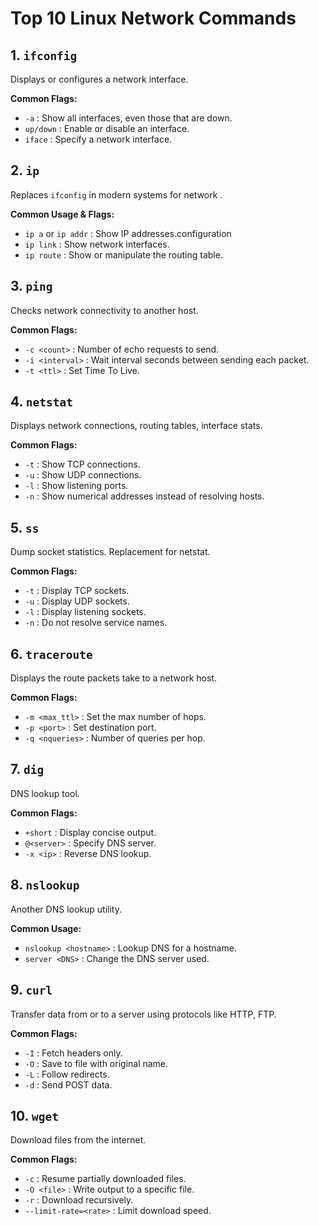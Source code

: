 
# Top 10 Linux Network Commands

## 1. `ifconfig`
Displays or configures a network interface.

**Common Flags:**
- `-a` : Show all interfaces, even those that are down.
- `up/down` : Enable or disable an interface.
- `iface` : Specify a network interface.

## 2. `ip`
Replaces `ifconfig` in modern systems for network .

**Common Usage & Flags:**
- `ip a` or `ip addr` : Show IP addresses.configuration
- `ip link` : Show network interfaces.
- `ip route` : Show or manipulate the routing table.

## 3. `ping`
Checks network connectivity to another host.

**Common Flags:**
- `-c <count>` : Number of echo requests to send.
- `-i <interval>` : Wait interval seconds between sending each packet.
- `-t <ttl>` : Set Time To Live.

## 4. `netstat`
Displays network connections, routing tables, interface stats.

**Common Flags:**
- `-t` : Show TCP connections.
- `-u` : Show UDP connections.
- `-l` : Show listening ports.
- `-n` : Show numerical addresses instead of resolving hosts.

## 5. `ss`
Dump socket statistics. Replacement for netstat.

**Common Flags:**
- `-t` : Display TCP sockets.
- `-u` : Display UDP sockets.
- `-l` : Display listening sockets.
- `-n` : Do not resolve service names.

## 6. `traceroute`
Displays the route packets take to a network host.

**Common Flags:**
- `-m <max_ttl>` : Set the max number of hops.
- `-p <port>` : Set destination port.
- `-q <nqueries>` : Number of queries per hop.

## 7. `dig`
DNS lookup tool.

**Common Flags:**
- `+short` : Display concise output.
- `@<server>` : Specify DNS server.
- `-x <ip>` : Reverse DNS lookup.

## 8. `nslookup`
Another DNS lookup utility.

**Common Usage:**
- `nslookup <hostname>` : Lookup DNS for a hostname.
- `server <DNS>` : Change the DNS server used.

## 9. `curl`
Transfer data from or to a server using protocols like HTTP, FTP.

**Common Flags:**
- `-I` : Fetch headers only.
- `-O` : Save to file with original name.
- `-L` : Follow redirects.
- `-d` : Send POST data.

## 10. `wget`
Download files from the internet.

**Common Flags:**
- `-c` : Resume partially downloaded files.
- `-O <file>` : Write output to a specific file.
- `-r` : Download recursively.
- `--limit-rate=<rate>` : Limit download speed.

